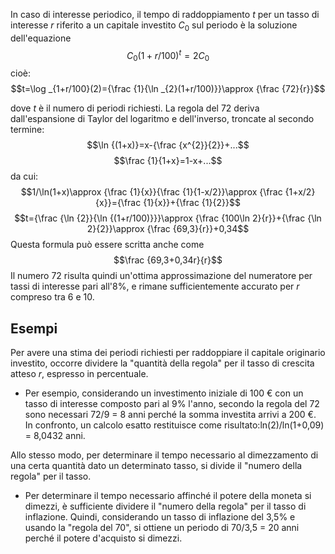In caso di interesse periodico, il tempo di raddoppiamento $t$ per un tasso di interesse $r$ riferito a un capitale investito $C_0$ sul periodo è la soluzione dell'equazione $$C_0(1+r/100)^{t}=2C_0$$ cioè:
$$t=\log _{1+r/100}(2)={\frac {1}{\ln _{2}(1+r/100)}}\approx {\frac {72}{r}}$$

dove _t_ è il numero di periodi richiesti.
La regola del 72 deriva dall'espansione di Taylor del logaritmo e dell'inverso, troncate al secondo termine:
$$\ln {(1+x)}=x-{\frac {x^{2}}{2}}+...$$
$$\frac {1}{1+x}=1-x+...$$
da cui:
$$1/\ln(1+x)\approx {\frac {1}{x}}{\frac {1}{1-x/2}}\approx {\frac {1+x/2}{x}}={\frac {1}{x}}+{\frac {1}{2}}$$
$$t={\frac {\ln {2}}{\ln {(1+r/100)}}}\approx {\frac {100\ln 2}{r}}+{\frac {\ln 2}{2}}\approx {\frac {69,3}{r}}+0,34$$
Questa formula può essere scritta anche come
$$\frac {69,3+0,34r}{r}$$Il numero 72 risulta quindi un'ottima approssimazione del numeratore per tassi di interesse pari all'8%, e rimane sufficientemente accurato per _r_ compreso tra 6 e 10.

## Esempi
Per avere una stima dei periodi richiesti per raddoppiare il capitale originario investito, occorre dividere la "quantità della regola" per il tasso di crescita atteso $r$, espresso in percentuale.

- Per esempio, considerando un investimento iniziale di 100 € con un tasso di interesse composto pari al 9% l'anno, secondo la regola del 72 sono necessari 72/9 = 8 anni perché la somma investita arrivi a 200 €. In confronto, un calcolo esatto restituisce come risultato:ln(2)/ln(1+0,09) = 8,0432 anni.  

Allo stesso modo, per determinare il tempo necessario al dimezzamento di una certa quantità dato un determinato tasso, si divide il "numero della regola" per il tasso.
- Per determinare il tempo necessario affinché il potere della moneta si dimezzi, è sufficiente dividere il "numero della regola" per il tasso di inflazione. Quindi, considerando un tasso di inflazione del 3,5% e usando la "regola del 70", si ottiene un periodo di 70/3,5 = 20 anni perché il potere d'acquisto si dimezzi.
